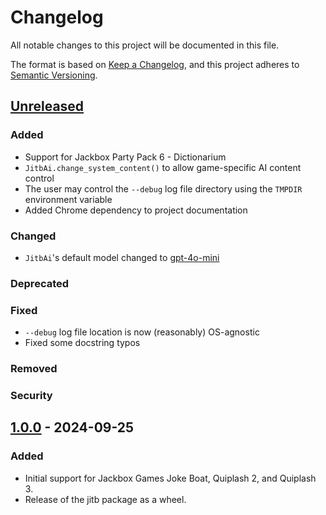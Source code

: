 # Changelog

All notable changes to this project will be documented in this file.

The format is based on [Keep a Changelog](https://keepachangelog.com/en/1.1.0/),
and this project adheres to [Semantic Versioning](https://semver.org/spec/v2.0.0.html).

## [Unreleased]

### Added

- Support for Jackbox Party Pack 6 - Dictionarium
- `JitbAi.change_system_content()` to allow game-specific AI content control
- The user may control the `--debug` log file directory using the `TMPDIR` environment variable
- Added Chrome dependency to project documentation

### Changed

- `JitbAi`'s default model changed to [gpt-4o-mini](https://platform.openai.com/docs/models/gpt-4o-mini)

### Deprecated

### Fixed

- `--debug` log file location is now (reasonably) OS-agnostic
- Fixed some docstring typos

### Removed

### Security

## [1.0.0] - 2024-09-25

### Added

- Initial support for Jackbox Games Joke Boat, Quiplash 2, and Quiplash 3.
- Release of the jitb package as a wheel.

[unreleased]: https://github.com/hark130/jack-in-the-box/compare/v1.0.0...HEAD
[1.0.0]: https://github.com/hark130/jack-in-the-box/releases/tag/v1.0.0
